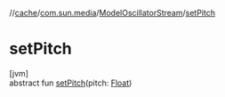 //[cache](../../../index.md)/[com.sun.media](../index.md)/[ModelOscillatorStream](index.md)/[setPitch](set-pitch.md)

# setPitch

[jvm]\
abstract fun [setPitch](set-pitch.md)(pitch: [Float](https://kotlinlang.org/api/latest/jvm/stdlib/kotlin/-float/index.html))
